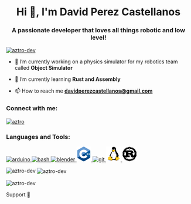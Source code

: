 <h1 align="center">Hi 👋, I'm David Perez Castellanos</h1>
<h3 align="center">A passionate developer that loves all things robotic and low level!</h3>

<p align="left"> <a href="https://github.com/ryo-ma/github-profile-trophy"><img src="https://github-profile-trophy.vercel.app/?username=aztro-dev" alt="aztro-dev" /></a> </p>

- 🔭 I’m currently working on a physics simulator for my robotics team called **Object Simulator**

- 🌱 I’m currently learning **Rust and Assembly**

- 📫 How to reach me **davidperezcastellanos@gmail.com**

<h3 align="left">Connect with me:</h3>
<p align="left">
<a href="https://codeforces.com/profile/aztro" target="blank"><img align="center" src="https://raw.githubusercontent.com/rahuldkjain/github-profile-readme-generator/master/src/images/icons/Social/codeforces.svg" alt="aztro" height="30" width="40" /></a>
</p>

<h3 align="left">Languages and Tools:</h3>
<p align="left"> <a href="https://www.arduino.cc/" target="_blank" rel="noreferrer"> <img src="https://cdn.worldvectorlogo.com/logos/arduino-1.svg" alt="arduino" width="40" height="40"/> </a> <a href="https://www.gnu.org/software/bash/" target="_blank" rel="noreferrer"> <img src="https://www.vectorlogo.zone/logos/gnu_bash/gnu_bash-icon.svg" alt="bash" width="40" height="40"/> </a> <a href="https://www.blender.org/" target="_blank" rel="noreferrer"> <img src="https://download.blender.org/branding/community/blender_community_badge_white.svg" alt="blender" width="40" height="40"/> </a> <a href="https://www.w3schools.com/cpp/" target="_blank" rel="noreferrer"> <img src="https://raw.githubusercontent.com/devicons/devicon/master/icons/cplusplus/cplusplus-original.svg" alt="cplusplus" width="40" height="40"/> </a> <a href="https://git-scm.com/" target="_blank" rel="noreferrer"> <img src="https://www.vectorlogo.zone/logos/git-scm/git-scm-icon.svg" alt="git" width="40" height="40"/> </a> <a href="https://www.linux.org/" target="_blank" rel="noreferrer"> <img src="https://raw.githubusercontent.com/devicons/devicon/master/icons/linux/linux-original.svg" alt="linux" width="40" height="40"/> </a> <a href="https://www.rust-lang.org" target="_blank" rel="noreferrer"> <img src="https://raw.githubusercontent.com/devicons/devicon/master/icons/rust/rust-plain.svg" alt="rust" width="40" height="40"/> </a> </p>

<p><img align="left" src="https://github-readme-stats.vercel.app/api/top-langs?username=aztro-dev&show_icons=true&locale=en&layout=compact" alt="aztro-dev" /></p>

<p>&nbsp;<img align="center" src="https://github-readme-stats.vercel.app/api?username=aztro-dev&show_icons=true&locale=en" alt="aztro-dev" /></p>

<p><img align="center" src="https://github-readme-streak-stats.herokuapp.com/?user=aztro-dev&" alt="aztro-dev" /></p>

Support 🙏
